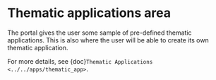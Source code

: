 # Thematic applications area

The portal gives the user some sample of pre-defined thematic applications.
This is also where the user will be able to create its own thematic application.

For more details, see {doc}`Thematic Applications <../../apps/thematic_app>`.
